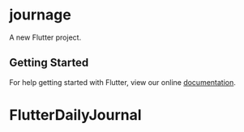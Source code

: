 # journage

A new Flutter project.

## Getting Started

For help getting started with Flutter, view our online
[documentation](https://flutter.io/).
# FlutterDailyJournal
